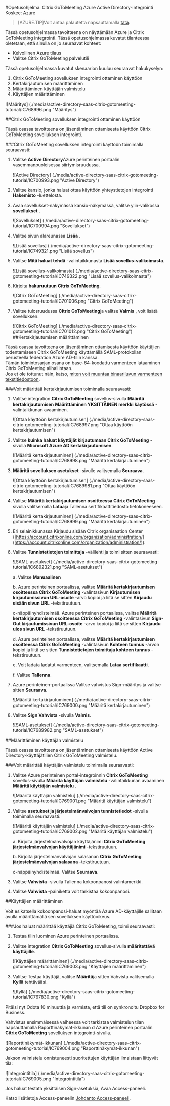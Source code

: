 <properties 
    pageTitle="Opetusohjelma: Azure Active Directory-integrointi Citrix GoToMeeting | Microsoft Azure" 
    description="Opettele käyttämään Citrix GoToMeeting Azure Active Directory-hakemistosta käyttöön kertakirjautumisen, automaattinen valmistelu ja lisää!." 
    services="active-directory" 
    authors="jeevansd"  
    documentationCenter="na" 
    manager="femila"/>

<tags 
    ms.service="active-directory" 
    ms.devlang="na" 
    ms.topic="article" 
    ms.tgt_pltfrm="na" 
    ms.workload="identity" 
    ms.date="08/16/2016" 
    ms.author="jeedes" />

#<a name="tutorial-azure-active-directory-integration-with-citrix-gotomeeting"></a>Opetusohjelma: Citrix GoToMeeting Azure Active Directory-integrointi  
Koskee: Azure

>[AZURE.TIP]Voit antaa palautetta napsauttamalla [tätä](http://go.microsoft.com/fwlink/?LinkId=522412).

Tässä opetusohjelmassa tavoitteena on näyttämään Azure ja Citrix GoToMeeting integrointi. Tässä opetusohjelmassa kuvatut tilanteessa oletetaan, että sinulla on jo seuraavat kohteet:

-   Kelvollinen Azure tilaus
-   Valitse Citrix GoToMeeting palvelutili

Tässä opetusohjelmassa kuvatut skenaarion kuuluu seuraavat hakukyselyn:

1.  Citrix GoToMeeting sovelluksen integrointi ottaminen käyttöön
2.  Kertakirjautumisen määrittäminen
3.  Määrittäminen käyttäjän valmistelu
4.  Käyttäjien määrittäminen

![Määritys] (./media/active-directory-saas-citrix-gotomeeting-tutorial/IC768996.png "Määritys")



##<a name="enabling-the-application-integration-for-citrix-gotomeeting"></a>Citrix GoToMeeting sovelluksen integrointi ottaminen käyttöön

Tässä osassa tavoitteena on jäsentäminen ottamisesta käyttöön Citrix GoToMeeting sovelluksen integrointi.

###<a name="to-enable-the-application-integration-for-citrix-gotomeeting-perform-the-following-steps"></a>Citrix GoToMeeting sovelluksen integrointi käyttöön toimimalla seuraavasti:

1.  Valitse **Active Directory**Azure perinteinen portaalin vasemmanpuoleisessa siirtymisruudussa.

    ![Active Directory] (./media/active-directory-saas-citrix-gotomeeting-tutorial/IC700993.png "Active Directory")

2.  Valitse kansio, jonka haluat ottaa käyttöön yhteystietojen integrointi **Hakemisto** -luettelosta.

3.  Avaa sovellukset-näkymässä kansio-näkymässä, valitse ylin-valikossa **sovellukset** .

    ![Sovellukset] (./media/active-directory-saas-citrix-gotomeeting-tutorial/IC700994.png "Sovellukset")

4.  Valitse sivun alareunassa **Lisää** .

    ![Lisää sovellus] (./media/active-directory-saas-citrix-gotomeeting-tutorial/IC749321.png "Lisää sovellus")

5.  Valitse **Mitä haluat tehdä** -valintaikkunasta **Lisää sovellus-valikoimasta**.

    ![Lisää sovellus-valikoimasta] (./media/active-directory-saas-citrix-gotomeeting-tutorial/IC749322.png "Lisää sovellus-valikoimasta")

6.  Kirjoita **hakuruutuun** **Citrix GoToMeeting**.

    ![Citrix GoToMeeting] (./media/active-directory-saas-citrix-gotomeeting-tutorial/IC701006.png "Citrix GoToMeeting")

7.  Valitse tulosruudussa **Citrix GoToMeeting**ja valitse **Valmis** , voit lisätä sovelluksen.

    ![Citrix GoToMeeting] (./media/active-directory-saas-citrix-gotomeeting-tutorial/IC701012.png "Citrix GoToMeeting")
##<a name="configuring-single-sign-on"></a>Kertakirjautumisen määrittäminen

Tässä osassa tavoitteena on jäsentäminen ottamisesta käyttöön käyttäjien todentamiseen Citrix GoToMeeting käyttämällä SAML-protokollan perusteella federation Azure AD-tilin kanssa.  
Tämän toimintosarjan osana on base-64-koodattu varmenteen lataaminen Citrix GoToMeeting alihallintaan.  
Jos et ole tottunut näin, katso, [miten voit muuntaa binaariluvun varmenteen tekstitiedostoon](http://youtu.be/PlgrzUZ-Y1o).

###<a name="to-configure-single-sign-on-perform-the-following-steps"></a>Voit määrittää kertakirjautumisen toimimalla seuraavasti:

1.  Valitse integration **Citrix GoToMeeting** sovellus-sivulla **Määritä kertakirjautumisen** **Määrittäminen YKSITTÄINEN merkki käytössä** -valintaikkunan avaaminen.

    ![Ottaa käyttöön kertakirjautumisen] (./media/active-directory-saas-citrix-gotomeeting-tutorial/IC768997.png "Ottaa käyttöön kertakirjautumisen")

2.  Valitse **kuinka haluat käyttäjät kirjautumaan Citrix GoToMeeting** -sivulla **Microsoft Azure AD kertakirjautumisen**.

    ![Määritä kertakirjautuminen] (./media/active-directory-saas-citrix-gotomeeting-tutorial/IC768998.png "Määritä kertakirjautuminen")


3. **Määritä sovelluksen asetukset** -sivulle valitsemalla **Seuraava**. 

    ![Ottaa käyttöön kertakirjautumisen] (./media/active-directory-saas-citrix-gotomeeting-tutorial/IC7689981.png "Ottaa käyttöön kertakirjautumisen")

4.  Valitse **Määritä kertakirjautumisen osoitteessa Citrix GoToMeeting** -sivulla valitsemalla **Lataa**ja Tallenna sertifikaattitiedosto tietokoneeseen.

    ![Määritä kertakirjautuminen] (./media/active-directory-saas-citrix-gotomeeting-tutorial/IC768999.png "Määritä kertakirjautuminen")

5.  Eri selainikkunassa Kirjaudu sisään Citrix organisaation Center ([https://account.citrixonline.com/organization/administration/](https://account.citrixonline.com/organization/administration/)).

6. Valitse **Tunnistetietojen toimittaja** -välilehti ja toimi sitten seuraavasti:  

    ![SAML-asetukset] (./media/active-directory-saas-citrix-gotomeeting-tutorial/IC6892321.png "SAML-asetukset")

    a. Valitse **Manuaalinen**

    
    b. Azure perinteinen portaalissa, valitse **Määritä kertakirjautumisen osoitteessa Citrix GoToMeeting** -valintasivun **Kirjautumisen kirjautumissivun URL-osoite** -arvo kopioi ja liitä se sitten **Kirjaudu sisään sivun URL** -tekstiruutuun. 

    
    c-näppäinyhdistelmää. Azure perinteinen portaalissa, valitse **Määritä kertakirjautumisen osoitteessa Citrix GoToMeeting** -valintasivun **Sign-Out kirjautumissivun URL-osoite** -arvo kopioi ja liitä se sitten **Kirjaudu ulos sivun URL** -tekstiruutuun.

    
    d. Azure perinteinen portaalissa, valitse **Määritä kertakirjautumisen osoitteessa Citrix GoToMeeting** -valintasivun **Kohteen tunnus** -arvon kopioi ja liitä se sitten **Tunnistetietojen toimittaja kohteen tunnus** -tekstiruutuun.

   
    e. Voit ladata ladatut varmenteen, valitsemalla **Lataa sertifikaatti**.

    
    f. Valitse **Tallenna**.

6.  Azure perinteinen-portaalissa Valitse vahvistus Sign-määritys ja valitse sitten **Seuraava**.

    ![Määritä kertakirjautuminen] (./media/active-directory-saas-citrix-gotomeeting-tutorial/IC769000.png "Määritä kertakirjautuminen")


7. Valitse **Sign Vahvista** -sivulla **Valmis**.

    ![SAML-asetukset] (./media/active-directory-saas-citrix-gotomeeting-tutorial/IC7689982.png "SAML-asetukset")





##<a name="configuring-user-provisioning"></a>Määrittäminen käyttäjän valmistelu

Tässä osassa tavoitteena on jäsentäminen ottamisesta käyttöön Active Directory-käyttäjätilien Citrix GoToMeeting valmistelu.

###<a name="to-configure-user-provisioning-perform-the-following-steps"></a>Voit määrittää käyttäjän valmistelu toimimalla seuraavasti:

1.  Valitse Azure perinteinen portal-integroinnin **Citrix GoToMeeting** sovellus-sivulla **Määritä käyttäjän valmistelu** -valintaikkunan avaaminen **Määritä käyttäjän valmistelu** .

    ![Määritä käyttäjän valmistelu] (./media/active-directory-saas-citrix-gotomeeting-tutorial/IC769001.png "Määritä käyttäjän valmistelu")

2.  Valitse **asetukset ja järjestelmänvalvojan tunnistetiedot** -sivulla toimimalla seuraavasti:

    ![Määritä käyttäjän valmistelu] (./media/active-directory-saas-citrix-gotomeeting-tutorial/IC769002.png "Määritä käyttäjän valmistelu")

    a. Kirjoita järjestelmänvalvojan käyttäjänimi **Citrix GoToMeeting järjestelmänvalvojan käyttäjänimi** -tekstiruutuun.

    
    b. Kirjoita järjestelmänvalvojan salasanan **Citrix GoToMeeting järjestelmänvalvojan salasana** -tekstiruutuun.

    
    c-näppäinyhdistelmää. Valitse **Seuraava**.

3.  Valitse **Vahvista** -sivulla Tallenna kokoonpanosi valintamerkki.

4.  Valitse **Vahvista** -painiketta voit tarkistaa kokoonpanosi.


##<a name="assigning-users"></a>Käyttäjien määrittäminen

Voit esikatsella kokoonpanosi-haluat myöntää Azure AD-käyttäjille sallitaan avulla määrittämällä sen sovelluksen käyttöoikeus.

###<a name="to-assign-users-to-citrix-gotomeeting-perform-the-following-steps"></a>Jos haluat määrittää käyttäjiä Citrix GoToMeeting, toimi seuraavasti:

1.  Testaa tilin luominen Azure perinteinen portaalissa.

2.  Valitse integration **Citrix GoToMeeting** sovellus-sivulla **määritettävä käyttäjille**.

    ![Käyttäjien määrittäminen] (./media/active-directory-saas-citrix-gotomeeting-tutorial/IC769003.png "Käyttäjien määrittäminen")

3.  Valitse Testaa käyttäjä, valitse **Määritä**ja sitten Vahvista valitsemalla **Kyllä** tehtävääsi.

    ![Kyllä] (./media/active-directory-saas-citrix-gotomeeting-tutorial/IC767830.png "Kyllä")

Pitäisi nyt Odota 10 minuuttia ja varmista, että tili on synkronoitu Dropbox for Business.

Vahvistus ensimmäisessä vaiheessa voit tarkistaa valmistelun tilan napsauttamalla Raporttinäkymät-ikkunan d Azure perinteinen portaalin **Citrix GoToMeeting** sovelluksen integrointi-sivulla.

![Raporttinäkymät-ikkunan] (./media/active-directory-saas-citrix-gotomeeting-tutorial/IC769004.png "Raporttinäkymät-ikkunan")

Jakson valmistelu onnistuneesti suoritettujen käyttäjän ilmaistaan liittyvät tila:

![Integrointitila] (./media/active-directory-saas-citrix-gotomeeting-tutorial/IC769005.png "Integrointitila")

Jos haluat testata yksittäisen Sign-asetuksia, Avaa Access-paneeli.

Katso lisätietoja Access-paneelin [Johdanto Access-paneeli](https://msdn.microsoft.com/library/dn308586).
